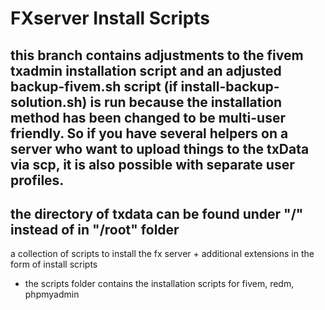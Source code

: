 # FXserver Install Scripts
## this branch contains adjustments to the fivem txadmin installation script and an adjusted backup-fivem.sh script (if install-backup-solution.sh) is run because the installation method has been changed to be multi-user friendly. So if you have several helpers on a server who want to upload things to the txData via scp, it is also possible with separate user profiles.
## the directory of txdata can be found under "/" instead of in "/root" folder
a collection of scripts to install the fx server + additional extensions in the form of install scripts

- the scripts folder contains the installation scripts for fivem, redm, phpmyadmin 

